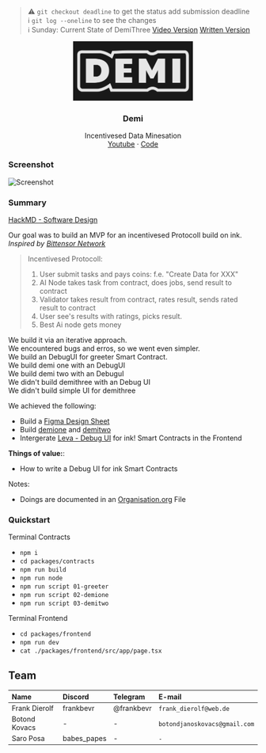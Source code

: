 > ⚠️ `git checkout deadline` to get the status add submission deadline\
> ℹ️ `git log --oneline` to see the changes\
> ℹ️ Sunday: Current State of DemiThree
> [Video Version](https://youtu.be/vqR1VACYB5c)
> [Written Version](https://github.com/FrankBevr/Demi/blob/main/packages/docs/04-Notes/TestingWorkflow.md)

<div align="center">
<img src="./packages/frontend/public/images/Logo-black.png" alt="logo" height="120" />
</div>

<h3 align="center">Demi</h3>
  <p align="center">
  Incentivesed Data Minesation
        <br />
    <a href="https://youtu.be/H3LFmUR0u3U">Youtube</a>
    ·
    <a href="https://github.com/FrankBevr/Demi">Code</a>
  </p>
</div>

### Screenshot

![Screenshot](https://i.ibb.co/fdMWsTL/image.png)

### Summary

[HackMD - Software Design](https://hackmd.io/BdFCoveBRR6QoHFQELCR0w)

Our goal was to build an MVP for an incentivesed Protocoll build on ink.\
_Inspired by
[Bittensor Network](https://docs.bittensor.com/?ref=parachains-info)_

> Incentivesed Protocoll:
>
> 1. User submit tasks and pays coins: f.e. "Create Data for XXX"
> 2. AI Node takes task from contract, does jobs, send result to contract
> 3. Validator takes result from contract, rates result, sends rated result to
   > contract
> 4. User see's results with ratings, picks result.
> 5. Best Ai node gets money

We build it via an iterative approach.\
We encountered bugs and erros, so we went even simpler.\
We build an DebugUI for greeter Smart Contract.\
We build demi one with an DebugUI\
We build demi two with an DebuguI\
We didn't build demithree with an Debug UI\
We didn't build simple UI for demithree

We achieved the following:

- Build a
  [Figma Design Sheet](https://github.com/FrankBevr/Demi/blob/main/packages/uiux/DesignSystem-Demi-Figma.pdf)
- Build
  [demione](https://github.com/FrankBevr/Demi/blob/main/packages/contracts/src/demione/lib.rs)
  and
  [demitwo](https://github.com/FrankBevr/Demi/tree/main/packages/contracts/src/demitwo)
- Intergerate [Leva - Debug UI](https://github.com/pmndrs/leva) for ink! Smart
  Contracts in the Frontend

**Things of value:**:

- How to write a Debug UI for ink Smart Contracts

Notes:

- Doings are documented in an
  [Organisation.org](https://raw.githubusercontent.com/FrankBevr/Demi/main/packages/docs/Organisation.org)
  File

### Quickstart

Terminal Contracts

- `npm i`
- `cd packages/contracts`
- `npm run build`
- `npm run node`
- `npm run script 01-greeter`
- `npm run script 02-demione`
- `npm run script 03-demitwo`

Terminal Frontend

- `cd packages/frontend`
- `npm run dev`
- `cat ./packages/frontend/src/app/page.tsx`

## Team

| Name          | Discord     | Telegram   | E-mail                        |
| :------------ | :---------- | :--------- | :---------------------------- |
| Frank Dierolf | frankbevr   | @frankbevr | `frank_dierolf@web.de`        |
| Botond Kovacs | -           | -          | `botondjanoskovacs@gmail.com` |
| Saro Posa     | babes_papes | -          | `-`                           |
